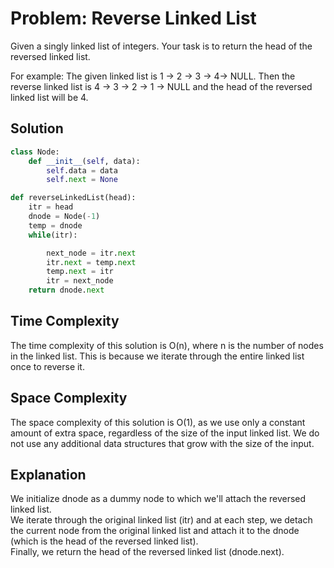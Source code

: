 # Problem: Reverse Linked List

Given a singly linked list of integers. Your task is to return the head of the reversed linked list.

For example:
The given linked list is 1 -> 2 -> 3 -> 4-> NULL. Then the reverse linked list is 4 -> 3 -> 2 -> 1 -> NULL and the head of the reversed linked list will be 4.

## Solution

```python
class Node:
    def __init__(self, data):
        self.data = data
        self.next = None

def reverseLinkedList(head):
    itr = head
    dnode = Node(-1)
    temp = dnode
    while(itr):

        next_node = itr.next
        itr.next = temp.next
        temp.next = itr
        itr = next_node
    return dnode.next
```
<h2>Time Complexity</h2>

The time complexity of this solution is O(n), where n is the number of nodes in the linked list. This is because we iterate through the entire linked list once to reverse it.

<h2>Space Complexity</h2>

The space complexity of this solution is O(1), as we use only a constant amount of extra space, regardless of the size of the input linked list. We do not use any additional data structures that grow with the size of the input.

<h2>Explanation</h2>

We initialize dnode as a dummy node to which we'll attach the reversed linked list.<br>
We iterate through the original linked list (itr) and at each step, we detach the current node from the original linked list and attach it to the dnode (which is the head of the reversed linked list).<br>
Finally, we return the head of the reversed linked list (dnode.next).